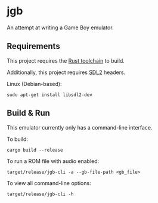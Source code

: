 # jgb

An attempt at writing a Game Boy emulator.

## Requirements

This project requires the [Rust toolchain](https://doc.rust-lang.org/book/ch01-01-installation.html) to build.

Additionally, this project requires [SDL2](https://www.libsdl.org/) headers.

Linux (Debian-based):
```shell
sudo apt-get install libsdl2-dev
```

## Build & Run

This emulator currently only has a command-line interface.

To build:
```shell
cargo build --release
```

To run a ROM file with audio enabled:
```shell
target/release/jgb-cli -a --gb-file-path <gb_file>
```

To view all command-line options:
```shell
target/release/jgb-cli -h
```
